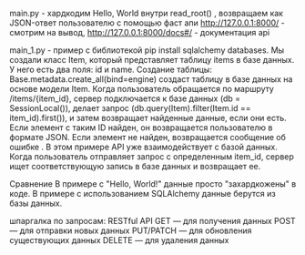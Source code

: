 main.py - хардкодим Hello, World внутри read_root() , возвращаем как JSON-ответ пользователю с помощью фаст апи
http://127.0.0.1:8000/ - смотрим на вывод, http://127.0.0.1:8000/docs#/ - документация api

main_1.py - пример с библиотекой pip install sqlalchemy databases. Мы создали класс Item, который представляет таблицу items в базе данных. У него есть два поля: id и name. Создание таблицы: Base.metadata.create_all(bind=engine) создаст таблицу в базе данных на основе модели Item. Когда пользователь обращается по маршруту /items/{item_id}, сервер подключается к базе данных (db = SessionLocal()), делает запрос (db.query(Item).filter(Item.id == item_id).first()), и затем возвращает найденные данные, если они есть. Если элемент с таким ID найден, он возвращается пользователю в формате JSON. Если элемент не найден, возвращается сообщение об ошибке . В этом примере API уже взаимодействует с базой данных. Когда пользователь отправляет запрос с определенным item_id, сервер ищет соответствующую запись в базе данных и возвращает ее.

Сравнение
В примере с "Hello, World!" данные просто "захардкожены" в коде.
В примере с использованием SQLAlchemy данные берутся из базы данных.

шпаргалка по запросам:
RESTful API
GET — для получения данных
POST — для отправки новых данных
PUT/PATCH — для обновления существующих данных
DELETE — для удаления данных
